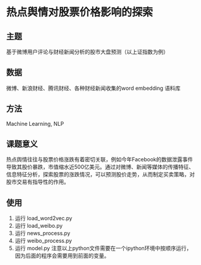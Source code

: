 # 热点舆情对股票价格影响的探索

## 主题
基于微博用户评论与财经新闻分析的股市大盘预测（以上证指数为例）
## 数据
微博、新浪财经、腾讯财经、各种财经新闻收集的word embedding 语料库
## 方法
Machine Learning, NLP
## 课题意义
热点舆情往往与股票价格涨跌有着密切关联，例如今年Facebook的数据泄露事件导致其股价暴跌，市值缩水近500亿美元。通过对微博、新闻等媒体的传播特征、信息特征分析，探索股票的涨跌情况，可以预测股价走势，从而制定买卖策略，对股市交易有指导性的作用。
## 使用
1. 运行 load_word2vec.py
2. 运行 load_weibo.py
3. 运行 news_process.py
4. 运行 weibo_process.py
5. 运行 model.py
注意以上python文件需要在一个ipython环境中按顺序运行，因为后面的程序会需要用到前面的变量。
